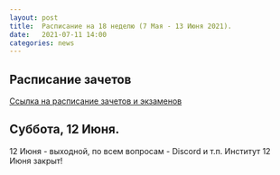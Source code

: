 ```yaml
---
layout: post
title:  Расписание на 18 неделю (7 Мая - 13 Июня 2021).
date:   2021-07-11 14:00
categories: news
---
```


## Расписание зачетов
[Ссылка на расписание зачетов и экзаменов](http://rf-lab.org/news/2021/05/29/SummerCheck-Schedule.html)

## Суббота, 12 Июня.

12 Июня - выходной, по всем вопросам - Discord и т.п. Институт 12 Июня закрыт!


